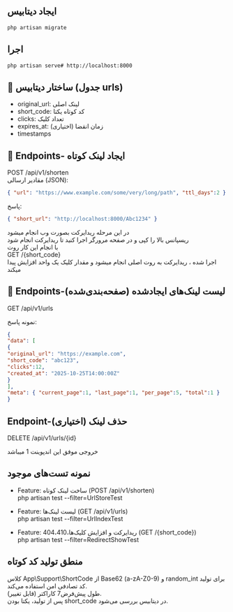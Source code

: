 ## ایجاد دیتابیس 

``` bash 
php artisan migrate
```

## اجرا 
```bash
php artisan serve# http://localhost:8000
```




##  🧱 ساختار دیتابیس (جدول urls) 
- original_url: لینک اصلی
- short_code: کد کوتاه یکتا
- clicks: تعداد کلیک
- expires_at: زمان انقضا (اختیاری)
- timestamps




## 📡 Endpoints- ایجاد لینک کوتاه 
POST /api/v1/shorten <br>
مقادیر ارسالی (JSON):
 ```json
{ "url": "https://www.example.com/some/very/long/path", "ttl_days":2 }
```

پاسخ:
``` json
{ "short_url": "http://localhost:8000/Abc1234" }
```
در این مرحله ریدایرکت بصورت وب انجام میشود<br>
ریسپانس بالا را کپی و در صفحه مرورگر اجرا کنید تا ریدایرکت انجام شود<br>
با انجام این کار روت <br>
GET /{short_code} <br>
اجرا شده ، ریدایرکت به روت اصلی انجام میشود و مقدار کلیک یک واحد افزایش پیدا میکند


## 📡 Endpoints-لیست لینک‌های ایجادشده (صفحه‌بندی‌شده)

GET /api/v1/urls

نمونه پاسخ:
```json
{
"data": [
{
"original_url": "https://example.com",
"short_code": "abc123",
"clicks":12,
"created_at": "2025-10-25T14:00:00Z"
}
],
"meta": { "current_page":1, "last_page":1, "per_page":5, "total":1 }
}
```

## Endpoint-حذف لینک (اختیاری)

DELETE /api/v1/urls/{id}

خروجی موفق این اندپوینت 1 میباشد


##  نمونه تست‌های موجود 

- Feature: ساخت لینک کوتاه (POST /api/v1/shorten)<br>
php artisan test --filter=UrlStoreTest

- Feature: لیست لینک‌ها (GET /api/v1/urls)<br>
php artisan test --filter=UrlIndexTest

- Feature: ریدایرکت و افزایش کلیک‌ها،404،410 (GET /{short_code})<br>
php artisan test --filter=RedirectShowTest





## منطق تولید کد کوتاه


 کلاس App\Support\ShortCode از Base62 (a-zA-Z0-9) و random_int برای تولید کد تصادفی امن استفاده می‌کند.<br>
طول پیش‌فرض7 کاراکتر (قابل تغییر).<br>
پس از تولید، یکتا بودن short_code در دیتابیس بررسی می‌شود.








